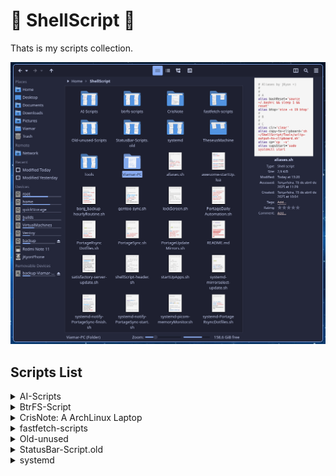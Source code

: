 # 🐚 ShellScript 📜

Thats is my scripts collection.

![Scripts preview](https://github.com/jKy0n/ShellScript/blob/main/.media/screenshot-2025-06-30.png)


## Scripts List 

<details>
    <summary>AI-Scripts</summary>
        <ul>
            <li>AI-Shell-SystemInformation.sh: Script to make AI better response system info</li>
            <li>deepShell.sh: Script to interact with Ollama and format the output</li>
            <li>ollama-pretty.sh: makes AI output more pretty (ex. using glow) </li>
            <li>ollama-read-meta.sh: Allow AI to read metadata and bring more details</li>
            <li>ollama-read.sh: Allow AI to read some data and bring more details</li>
        </ul>
</details>
<details>
    <summary>BtrFS-Script</summary>
        <ul>
            <li>btrfs-slow-balance-home.sh: (do NOT use) Worst way to balance a volume</li>
            <li>btrfs-slow-balance-timeshift.sh: (do NOT use) Worst way to balance a volume</li>
            <li>btrfs-slow-balance.sh: (do NOT use) Worst way to balance a volume</li>
            <li>Filesystem-show-script.sh: For better view filesystem at all</li>
        </ul>
</details>
<details>
    <summary>CrisNote: A ArchLinux Laptop</summary>
        <ul>
            <details>
                <summary>StatusBar-Script</summary>
                    <ul>
                        <li>battery-widget.sh: StatusBar script to extract battery level</li>
                        <li>CPU-freq-monitor.sh: StatusBar script to extract CPU frequency in GHz</li>
                        <li>CPU-temp-monitor.sh: StatusBar script to extract CPU temperature in ºC</li>
                        <li>CPU-usage-monitor.sh: StatusBar script to extract CPU usage in %</li>
                        <li>RAM-usage-monitor.sh: StatusBar script to extract RAM usage in %</li>
                    </ul>
            </details>
            <details>
                <summary>StatusBar-Script.old</summary>
                    <ul>
                        <li>crisNoteBatteryLevel: StatusBar script to extract battery level</li>
                        <li>crisNoteCpuTemp: (old) StatusBar script to extract CPU temperature in ºC</li>
                        <li>CrisNoteCPUtemp.sh: StatusBar script to extract CPU temperature in ºC</li>
                        <li>CrisNotoBatteryCapacity.sh: StatusBar script to extract battery level</li>
                    </ul>
            </details>
                <li>startUpApps-CrisNote: List of app to start with</li>
        </ul>
</details>
<details>
    <summary>fastfetch-scripts</summary>
        <ul>
            <li>fastfetch-btrfs+bees-version.sh: Extract btrfs and bees version at same time</li>
            <li>fastfetch-MoBo-info.sh: Extract only MoBo info necessary</li>
            <li>fastfetch-zsh+tmux-version.sh: Extract zsh and tmux version at same time</li>
        </ul>
</details>
<details>
    <summary>Old-unused</summary>
        <ul>
            <li>awesome-notify-test.sh: Just a test for awesomeWM notifications</li>
            <li>backInTime-gpgKeys-backup.sh: Automation for encryptation GPG keys</li>
            <li>feh_custom: Script to fix feh (app) window size</li>
            <li>gentoo-addUSEpackage.sh: (won't work) Script to add package and flags to portage use packages</li>
            <li>gentoo-update.sh: Fast way to update portage - substitute by better systemd automation</li>
            <li>jkyon-scrub.sh: scrub all my disks at same time, or close to this</li>
            <li>kdeConnect-refresh.sh: script to refesh KDEconnect - not needed anymore</li>
            <li>mycompsize.sh: Script to emule compsize app, but worse</li>
            <li>myfetch.sh: When I used neofech and not have (don't know how) storage support</li>
            <li>notification-test.sh: Just a script to test libnnotify</li>
            <li>snapShotsPreview.sh: Script to view btrfs snapshots disk usage </li>
        </ul>
</details>
<details>
    <summary>StatusBar-Script.old</summary>
        <ul>
            <li>awesomeWidget-CPU-freq-monitor.sh: Extract CPU frequency in MHz to statusBar</li>
            <li>awesomeWidget-gpu0freq.sh: Extract GPU0 frequency in MHz to statusBar</li>
            <li>awesomeWidget-gpu0temp.sh: Extract GPU0 temperature in ºC to statusBar</li>
            <li>awesomeWidget-gpu0usage-fast.sh: Fast way to extract GPU0 usage in % to statusBar</li>
            <li>awesomeWidget-gpu0usage-fast.sh: Extract GPU0 usage in % to statusBar</li>
            <li>awesomeWidget-gpu1freq.sh: Extract GPU1 frequency in MHz to statusBar</li>
            <li>awesomeWidget-gpu1temp.sh: Extract GPU1 temperature in ºC to statusBar</li>
            <li>awesomeWidget-PSU-monitor.sh: Extract PSU power in W to statusBar< /li>
            <li>awesomeWidget-PSU-temp-monitor.sh: Extract PSU VRM temperature in ºC to statusBar</li>
            <li>awesomeWidget-trackingAwesomeMemoryUse: Extract amount of awesomeWM memory in GB to statusBar</li>
            <li>dwmBlocksCpuTemp: Extract CPU temperature in ºC to statusBar</li>
            <li>dwmBlocksCpuUsage: Extract CPU usage in % to statusBar</li>
            <li>dwmBlocksMemUsage: Extract RAM usage in % to statusBar</li>
            <li>dwmBlocksNice: Extract Nice number to statusBar</li>
            <li>dwmBlocksUpdates: Extract numeber of portage packages to update to statusBar</li>
            <li>dwmBlocksVolumeAudio: Extract Volume level from pactl to statusBar</li>
            <li>memoryUsage-widget.sh: Another way to extract RAM usage in GB to statusBar</li>
        </ul>
</details>
<details>
    <summary>systemd</summary>
        <ul>
            <details>
                <summary>backInTime-gpgKeys-Backup.service:</summary>
                        
                        ```systemd
                        # ~/.config/systemd/user/backintime-backup-job.service
                            [Unit]
                            Description=Run backintime snapshot generation
                            
                            [Service]
                            Type=oneshot
                            ExecStart=/usr/bin/nice -n19 /usr/bin/ionice -c2 -n7 /usr/bin/backintime backup-job
                        ```
\
            </details>
            <li>backInTime-gpgKeys-Backup.timer: </li>
            <li>backintime-backup-job.service: </li>
            <li>backintime-backup-job.timer: </li>
            <li>borgBackup-jkyon.service: </li>
            <li>borgBackup-jkyon.timer: </li>
            <li>gpt4all.service: </li>
            <li>jkyon-picom-memoryUsageMonitor.service: </li>
            <li>jkyon-picom-memoryUsageMonitor.timer: </li>
            <li>jkyon-picom.service: </li>
            <li>jkyon-systemd-PortageRsyncDotfiles.service: </li>
            <li>jkyon-systemd-PortageRsyncDotfiles.timer: </li>
            <li>jkyon-systemd-notify-test.service: </li>
            <li>jkyon-systemd-notify-test.timer: </li>
            <li>lockScreen.service: </li>
            <li>pipewire-reset.service: </li>
            <li>pipewire-reset.timer: </li>
            <li>pipewire-session-manager.service: </li>
            <li>polkit-gnome-authentication-agent.service: </li>
        </ul>
</details>
